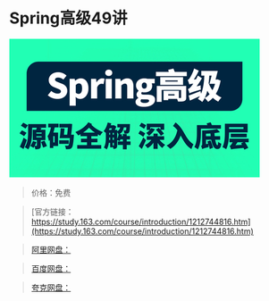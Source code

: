 # Spring高级49讲

![img](../../../assets/study163/free/b61fbd96dd25427f92cdd0701afdc06e.jpg)

> 价格：免费

> [官方链接：https://study.163.com/course/introduction/1212744816.htm](https://study.163.com/course/introduction/1212744816.htm)

> [阿里网盘：]()

> [百度网盘：]()

> [夸克网盘：]()
